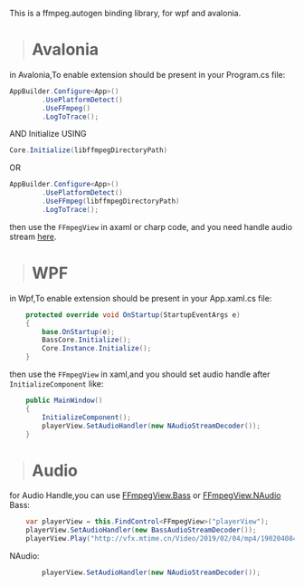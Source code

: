This is a ffmpeg.autogen binding library, for wpf and avalonia.

> # Avalonia
in Avalonia,To enable extension should be present in your Program.cs file:

```csharp
AppBuilder.Configure<App>()
        .UsePlatformDetect()
        .UseFFmpeg()
        .LogToTrace();
```
AND Initialize USING 
```csharp
Core.Initialize(libffmpegDirectoryPath)
```
OR
```csharp
AppBuilder.Configure<App>()
        .UsePlatformDetect()
        .UseFFmpeg(libffmpegDirectoryPath)
        .LogToTrace();
```
then use the `FFmpegView` in axaml or charp code, and you need handle audio stream [here](#audio). 

> # WPF
in Wpf,To enable extension should be present in your App.xaml.cs file:
```csharp
    protected override void OnStartup(StartupEventArgs e)
    {
        base.OnStartup(e);
        BassCore.Initialize();
        Core.Instance.Initialize();
    }
```
then use the `FFmpegView` in xaml,and you should set audio handle after `InitializeComponent` like:
```csharp
    public MainWindow()
    {
        InitializeComponent();
        playerView.SetAudioHandler(new NAudioStreamDecoder());
    }
```

> # Audio
for Audio Handle,you can use [FFmpegView.Bass](https://www.nuget.org/packages/FFmpegView.Bass) or [FFmpegView.NAudio](https://www.nuget.org/packages/FFmpegView.NAudio)
Bass:
```csharp
    var playerView = this.FindControl<FFmpegView>("playerView");
    playerView.SetAudioHandler(new BassAudioStreamDecoder());
    playerView.Play("http://vfx.mtime.cn/Video/2019/02/04/mp4/190204084208765161.mp4");
```
NAudio:
```csharp
        playerView.SetAudioHandler(new NAudioStreamDecoder());
```